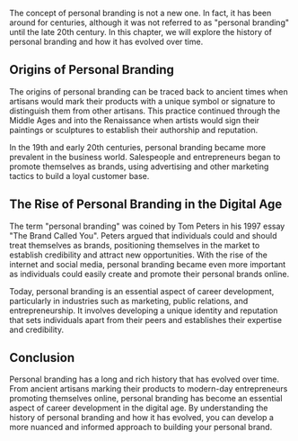 
The concept of personal branding is not a new one. In fact, it has been around for centuries, although it was not referred to as "personal branding" until the late 20th century. In this chapter, we will explore the history of personal branding and how it has evolved over time.

Origins of Personal Branding
----------------------------

The origins of personal branding can be traced back to ancient times when artisans would mark their products with a unique symbol or signature to distinguish them from other artisans. This practice continued through the Middle Ages and into the Renaissance when artists would sign their paintings or sculptures to establish their authorship and reputation.

In the 19th and early 20th centuries, personal branding became more prevalent in the business world. Salespeople and entrepreneurs began to promote themselves as brands, using advertising and other marketing tactics to build a loyal customer base.

The Rise of Personal Branding in the Digital Age
------------------------------------------------

The term "personal branding" was coined by Tom Peters in his 1997 essay "The Brand Called You". Peters argued that individuals could and should treat themselves as brands, positioning themselves in the market to establish credibility and attract new opportunities. With the rise of the internet and social media, personal branding became even more important as individuals could easily create and promote their personal brands online.

Today, personal branding is an essential aspect of career development, particularly in industries such as marketing, public relations, and entrepreneurship. It involves developing a unique identity and reputation that sets individuals apart from their peers and establishes their expertise and credibility.

Conclusion
----------

Personal branding has a long and rich history that has evolved over time. From ancient artisans marking their products to modern-day entrepreneurs promoting themselves online, personal branding has become an essential aspect of career development in the digital age. By understanding the history of personal branding and how it has evolved, you can develop a more nuanced and informed approach to building your personal brand.

